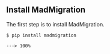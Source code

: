 
## Install MadMigration

The first step is to install MadMigration.


<div dir="ltr" class="termy">

```console
$ pip install madmigration

---> 100%
```
</div>


